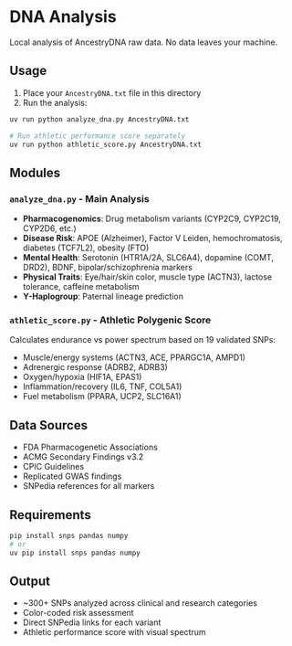 # DNA Analysis

Local analysis of AncestryDNA raw data. No data leaves your machine.

## Usage

1. Place your `AncestryDNA.txt` file in this directory
2. Run the analysis:

```bash
uv run python analyze_dna.py AncestryDNA.txt

# Run athletic performance score separately
uv run python athletic_score.py AncestryDNA.txt
```

## Modules

### `analyze_dna.py` - Main Analysis
- **Pharmacogenomics**: Drug metabolism variants (CYP2C9, CYP2C19, CYP2D6, etc.)
- **Disease Risk**: APOE (Alzheimer), Factor V Leiden, hemochromatosis, diabetes (TCF7L2), obesity (FTO)
- **Mental Health**: Serotonin (HTR1A/2A, SLC6A4), dopamine (COMT, DRD2), BDNF, bipolar/schizophrenia markers
- **Physical Traits**: Eye/hair/skin color, muscle type (ACTN3), lactose tolerance, caffeine metabolism
- **Y-Haplogroup**: Paternal lineage prediction

### `athletic_score.py` - Athletic Polygenic Score
Calculates endurance vs power spectrum based on 19 validated SNPs:
- Muscle/energy systems (ACTN3, ACE, PPARGC1A, AMPD1)
- Adrenergic response (ADRB2, ADRB3)
- Oxygen/hypoxia (HIF1A, EPAS1)
- Inflammation/recovery (IL6, TNF, COL5A1)
- Fuel metabolism (PPARA, UCP2, SLC16A1)

## Data Sources
- FDA Pharmacogenetic Associations
- ACMG Secondary Findings v3.2
- CPIC Guidelines
- Replicated GWAS findings
- SNPedia references for all markers

## Requirements
```bash
pip install snps pandas numpy
# or
uv pip install snps pandas numpy
```

## Output
- ~300+ SNPs analyzed across clinical and research categories
- Color-coded risk assessment
- Direct SNPedia links for each variant
- Athletic performance score with visual spectrum